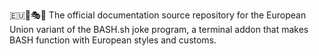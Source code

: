 🇪🇺️🐚️🎭️📖️ The official documentation source repository for the European Union variant of the BASH.sh joke program, a terminal addon that makes BASH function with European styles and customs. 
